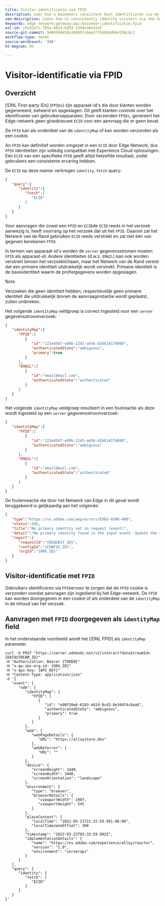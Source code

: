 ```yaml
---
title: Visitor-identificatie via FPID
description: Leer hoe u bezoekers consistent kunt identificeren via de server-API, met behulp van de FPID
seo-description: Learn how to consistently identify visitors via the Server API, by using the FPID
keywords: edge network;gateway;api;bezoeker;identificatie;fpid
exl-id: c61d2e7c-7b5e-4b14-bd52-13dde34e32e3
source-git-commit: 946959d450cddd95fc6ee3775686bd6b4156c8c2
workflow-type: tm+mt
source-wordcount: '340'
ht-degree: 0%

---
```


# Visitor-identificatie via FPID

## Overzicht

[!DNL First-party IDs] (`FPIDs`) zijn apparaat-id&#39;s die door klanten worden gegenereerd, beheerd en opgeslagen. Dit geeft klanten controle over het identificeren van gebruikersapparaten. Door verzenden `FPIDs`, genereert het Edge-netwerk geen gloednieuwe `ECID` voor een aanvraag die er geen bevat.

De `FPID` kan als onderdeel van de `identityMap` of kan worden verzonden als een cookie.

An `FPID` kan definitief worden omgezet in een `ECID` door Edge Network, dus `FPID` identiteiten zijn volledig compatibel met Experience Cloud oplossingen. Een `ECID` van een specifieke `FPID` geeft altijd hetzelfde resultaat, zodat gebruikers een consistente ervaring hebben.

De `ECID` op deze manier verkregen `identity.fetch` query:

```json
{
   "query":{
      "identity":{
         "fetch":[
            "ECID"
         ]
      }
   }
}
```

Voor aanvragen die zowel een `FPID` en `ECID`de `ECID` reeds in het verzoek aanwezig is, heeft voorrang op het verzoek dat uit het `FPID`. Daarom zal het Netwerk van de Rand gebruiken `ECID` reeds verstrekt en zal niet één van gegeven berekenen `FPID`.

In termen van apparaat-id&#39;s worden de `server` gegevensstromen moeten `FPID` als apparaat-id. Andere identiteiten (d.w.z. `EMAIL`) kan ook worden verstrekt binnen het verzoeklichaam, maar het Netwerk van de Rand vereist dat een primaire identiteit uitdrukkelijk wordt verstrekt. Primaire identiteit is de basisidentiteit waarin de profielgegevens worden opgeslagen.

>[!NOTE]
>
>Verzoeken die geen identiteit hebben, respectievelijk geen primaire identiteit die uitdrukkelijk binnen de aanvraaginstantie wordt geplaatst, zullen ontbreken.

Het volgende `identityMap` veldgroep is correct ingesteld voor een `server` gegevensstroomverzoek:

```json
{
   "identityMap":{
      "FPID":[
         {
            "id":"123e4567-e89b-12d3-a456-426614174000",
            "authenticatedState":"ambiguous",
            "primary":true
         }
      ],
      "EMAIL":[
         {
            "id":"email@mail.com",
            "authenticatedState":"authenticated"
         }
      ]
   }
}
```

Het volgende `identityMap` veldgroep resulteert in een foutreactie als deze wordt ingesteld op een `server` gegevensstroomverzoek:

```json
{
   "identityMap":{
      "FPID":[
         {
            "id":"123e4567-e89b-12d3-a456-426614174000",
            "authenticatedState":"ambiguous"
         }
      ],
      "EMAIL":[
         {
            "id":"email@mail.com",
            "authenticatedState":"authenticated"
         }
      ]
   }
}
```

De foutenreactie die door het Netwerk van Edge in dit geval wordt teruggekeerd is gelijkaardig aan het volgende:

```json
{
   "type":"https://ns.adobe.com/aep/errors/EXEG-0306-400",
   "status":400,
   "title":"No primary identity set in request (event)",
   "detail":"No primary identity found in the input event. Update the request accordingly to your schema and try again.",
   "report":{
      "requestId":"{REQUEST_ID}",
      "configId":"{CONFIG_ID}",
      "orgId":"{ORG_ID}"
   }
}
```

## Visitor-identificatie met `FPID`

Gebruikers identificeren via `FPID`ervoor te zorgen dat de `FPID` cookie is verzonden voordat aanvragen zijn ingediend bij het Edge-netwerk. De `FPID` kan worden doorgegeven in een cookie of als onderdeel van de `identityMap` in de inhoud van het verzoek.

<!--

## Request with `FPID` passed as cookie header

```shell
curl -X POST 'https://edge.adobedc.net/v2/interact?dataStreamId={Data Stream ID}' \
-H 'cookie: FPID=e98f38e6-6183-442d-8cd2-0e384f4c8aa8' \
-H 'Content-Type: application/json' \
-d '{
    "event": 
        {
            "xdm": {
                "web": {
                    "webPageDetails": {
                        "URL": "https://alloystore.dev"
                    },
                    "webReferrer": {
                        "URL": ""
                    }
                },
                "device": {
                    "screenHeight": 1440,
                    "screenWidth": 3440,
                    "screenOrientation": "landscape"
                },
                "environment": {
                    "type": "browser",
                    "browserDetails": {
                        "viewportWidth": 1907,
                        "viewportHeight": 545
                    }
                },
                "placeContext": {
                    "localTime": "2022-03-21T21:32:59.991-06:00",
                    "localTimezoneOffset": 360
                },
                "timestamp": "2022-03-22T03:32:59.992Z",
                "implementationDetails": {
                    "name": "https://ns.adobe.com/experience/alloy/reactor",
                    "version": "1.0",
                    "environment": "serverapi"
                }
            }
        },
    "query": {
        "identity": {
            "fetch": [
                "ECID"
            ]
        }
    },
    "meta":
        {
            "state":
            {
                "domain": "alloystore.dev",
                "cookiesEnabled": true
            }
        }
}'
```
-->

## Aanvragen met `FPID` doorgegeven als `identityMap` field

In het onderstaande voorbeeld wordt het [!DNL FPID] als `identityMap` parameter.

```shell
curl -X POST "https://server.adobedc.net/v2/interact?dataStreamId={DATASTREAM_ID}"
-H "Authorization: Bearer {TOKEN}"
-H "x-gw-ims-org-id: {ORG_ID}"
-H "x-api-key: {API_KEY}"
-H "Content-Type: application/json"
-d '{
   "event": {
      "xdm": {
         "identityMap": {
            "FPID": [
               {
                  "id": "e98f38e6-6183-442d-8cd2-0e384f4c8aa8",
                  "authenticatedState": "ambiguous",
                  "primary": true
               }
            ]
         },
         "web": {
            "webPageDetails": {
               "URL": "https://alloystore.dev"
            },
            "webReferrer": {
               "URL": ""
            }
         },
         "device": {
            "screenHeight": 1440,
            "screenWidth": 3440,
            "screenOrientation": "landscape"
         },
         "environment": {
            "type": "browser",
            "browserDetails": {
               "viewportWidth": 1907,
               "viewportHeight": 545
            }
         },
         "placeContext": {
            "localTime": "2022-03-21T21:32:59.991-06:00",
            "localTimezoneOffset": 360
         },
         "timestamp": "2022-03-22T03:32:59.992Z",
         "implementationDetails": {
            "name": "https://ns.adobe.com/experience/alloy/reactor",
            "version": "1.0",
            "environment": "serverapi"
         }
      }
   },
   "query": {
      "identity": {
         "fetch": [
            "ECID"
         ]
      }
   }
}'
```
